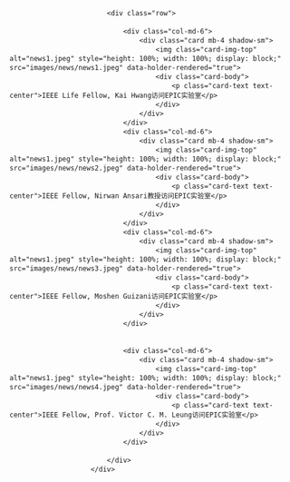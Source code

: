 ﻿<div class="container">


							<div class="row">

								<div class="col-md-6">
									<div class="card mb-4 shadow-sm">
										<img class="card-img-top"  alt="news1.jpeg" style="height: 100%; width: 100%; display: block;" src="images/news/news1.jpeg" data-holder-rendered="true">
										<div class="card-body">
											<p class="card-text text-center">IEEE Life Fellow, Kai Hwang访问EPIC实验室</p>
										</div>
									</div>
								</div>
								<div class="col-md-6">
									<div class="card mb-4 shadow-sm">
										<img class="card-img-top"  alt="news1.jpeg" style="height: 100%; width: 100%; display: block;" src="images/news/news2.jpeg" data-holder-rendered="true">
										<div class="card-body">
											<p class="card-text text-center">IEEE Fellow, Nirwan Ansari教授访问EPIC实验室</p>
										</div>
									</div>
								</div>
								<div class="col-md-6">
									<div class="card mb-4 shadow-sm">
										<img class="card-img-top"  alt="news1.jpeg" style="height: 100%; width: 100%; display: block;" src="images/news/news3.jpeg" data-holder-rendered="true">
										<div class="card-body">
											<p class="card-text text-center">IEEE Fellow, Moshen Guizani访问EPIC实验室</p>
										</div>
									</div>
								</div>


								<div class="col-md-6">
									<div class="card mb-4 shadow-sm">
										<img class="card-img-top"  alt="news1.jpeg" style="height: 100%; width: 100%; display: block;" src="images/news/news4.jpeg" data-holder-rendered="true">
										<div class="card-body">
											<p class="card-text text-center">IEEE Fellow, Prof. Victor C. M. Leung访问EPIC实验室</p>
										</div>
									</div>
								</div>

							</div>
						</div>